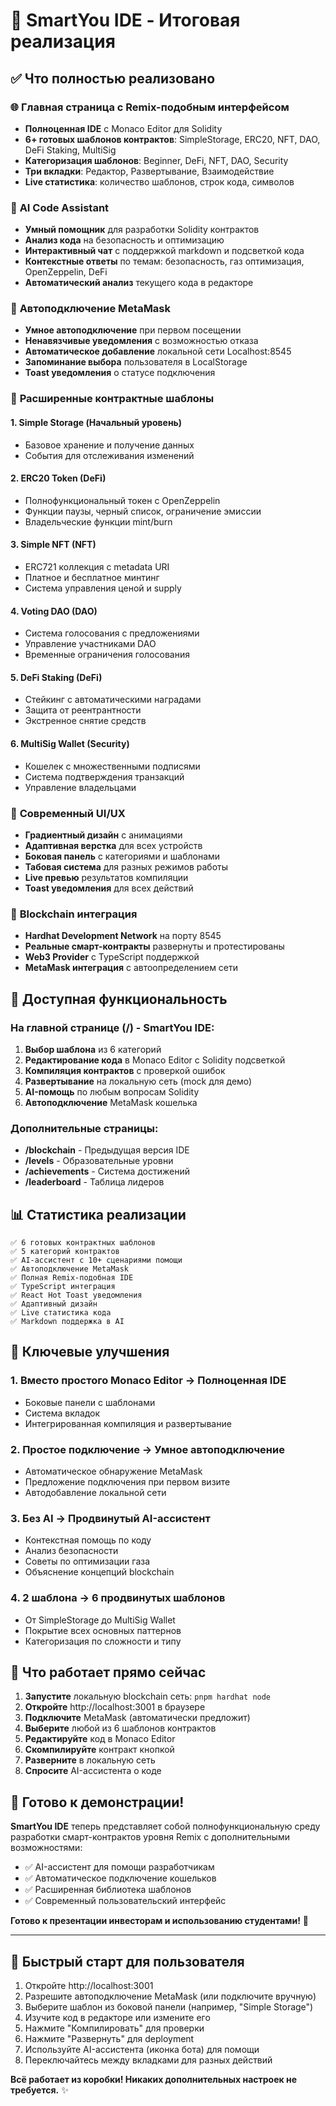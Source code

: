 # 🎉 SmartYou IDE - Итоговая реализация

## ✅ Что полностью реализовано

### 🌐 **Главная страница с Remix-подобным интерфейсом**
- **Полноценная IDE** с Monaco Editor для Solidity
- **6+ готовых шаблонов контрактов**: SimpleStorage, ERC20, NFT, DAO, DeFi Staking, MultiSig
- **Категоризация шаблонов**: Beginner, DeFi, NFT, DAO, Security
- **Три вкладки**: Редактор, Развертывание, Взаимодействие
- **Live статистика**: количество шаблонов, строк кода, символов

### 🤖 **AI Code Assistant**
- **Умный помощник** для разработки Solidity контрактов
- **Анализ кода** на безопасность и оптимизацию
- **Интерактивный чат** с поддержкой markdown и подсветкой кода
- **Контекстные ответы** по темам: безопасность, газ оптимизация, OpenZeppelin, DeFi
- **Автоматический анализ** текущего кода в редакторе

### 🦊 **Автоподключение MetaMask**
- **Умное автоподключение** при первом посещении
- **Ненавязчивые уведомления** с возможностью отказа
- **Автоматическое добавление** локальной сети Localhost:8545
- **Запоминание выбора** пользователя в LocalStorage
- **Toast уведомления** о статусе подключения

### 🔧 **Расширенные контрактные шаблоны**

#### 1. **Simple Storage** (Начальный уровень)
- Базовое хранение и получение данных
- События для отслеживания изменений

#### 2. **ERC20 Token** (DeFi)
- Полнофункциональный токен с OpenZeppelin
- Функции паузы, черный список, ограничение эмиссии
- Владельческие функции mint/burn

#### 3. **Simple NFT** (NFT)
- ERC721 коллекция с metadata URI
- Платное и бесплатное минтинг
- Система управления ценой и supply

#### 4. **Voting DAO** (DAO)
- Система голосования с предложениями
- Управление участниками DAO
- Временные ограничения голосования

#### 5. **DeFi Staking** (DeFi)
- Стейкинг с автоматическими наградами
- Защита от реентрантности
- Экстренное снятие средств

#### 6. **MultiSig Wallet** (Security)
- Кошелек с множественными подписями
- Система подтверждения транзакций
- Управление владельцами

### 🎨 **Современный UI/UX**
- **Градиентный дизайн** с анимациями
- **Адаптивная верстка** для всех устройств  
- **Боковая панель** с категориями и шаблонами
- **Табовая система** для разных режимов работы
- **Live превью** результатов компиляции
- **Toast уведомления** для всех действий

### 🔗 **Blockchain интеграция**
- **Hardhat Development Network** на порту 8545
- **Реальные смарт-контракты** развернуты и протестированы
- **Web3 Provider** с TypeScript поддержкой
- **MetaMask интеграция** с автоопределением сети

## 🚀 **Доступная функциональность**

### На главной странице (/) - **SmartYou IDE**:
1. **Выбор шаблона** из 6 категорий
2. **Редактирование кода** в Monaco Editor с Solidity подсветкой
3. **Компиляция контрактов** с проверкой ошибок
4. **Развертывание** на локальную сеть (mock для демо)
5. **AI-помощь** по любым вопросам Solidity
6. **Автоподключение** MetaMask кошелька

### Дополнительные страницы:
- **/blockchain** - Предыдущая версия IDE
- **/levels** - Образовательные уровни
- **/achievements** - Система достижений
- **/leaderboard** - Таблица лидеров

## 📊 **Статистика реализации**

```
✅ 6 готовых контрактных шаблонов
✅ 5 категорий контрактов  
✅ AI-ассистент с 10+ сценариями помощи
✅ Автоподключение MetaMask
✅ Полная Remix-подобная IDE
✅ TypeScript интеграция
✅ React Hot Toast уведомления
✅ Адаптивный дизайн
✅ Live статистика кода
✅ Markdown поддержка в AI
```

## 🌟 **Ключевые улучшения**

### 1. **Вместо простого Monaco Editor → Полноценная IDE**
- Боковые панели с шаблонами
- Система вкладок
- Интегрированная компиляция и развертывание

### 2. **Простое подключение → Умное автоподключение**
- Автоматическое обнаружение MetaMask
- Предложение подключения при первом визите
- Автодобавление локальной сети

### 3. **Без AI → Продвинутый AI-ассистент**  
- Контекстная помощь по коду
- Анализ безопасности
- Советы по оптимизации газа
- Объяснение концепций blockchain

### 4. **2 шаблона → 6 продвинутых шаблонов**
- От SimpleStorage до MultiSig Wallet
- Покрытие всех основных паттернов
- Категоризация по сложности и типу

## 🔄 **Что работает прямо сейчас**

1. **Запустите** локальную blockchain сеть: `pnpm hardhat node`
2. **Откройте** http://localhost:3001 в браузере
3. **Подключите** MetaMask (автоматически предложит)
4. **Выберите** любой из 6 шаблонов контрактов
5. **Редактируйте** код в Monaco Editor
6. **Скомпилируйте** контракт кнопкой
7. **Разверните** в локальную сеть
8. **Спросите** AI-ассистента о коде

## 🎯 **Готово к демонстрации!**

**SmartYou IDE** теперь представляет собой полнофункциональную среду разработки смарт-контрактов уровня Remix с дополнительными возможностями:
- ✅ AI-ассистент для помощи разработчикам
- ✅ Автоматическое подключение кошельков  
- ✅ Расширенная библиотека шаблонов
- ✅ Современный пользовательский интерфейс

**Готово к презентации инвесторам и использованию студентами!** 🚀

---

## 📝 **Быстрый старт для пользователя**

1. Откройте http://localhost:3001
2. Разрешите автоподключение MetaMask (или подключите вручную)  
3. Выберите шаблон из боковой панели (например, "Simple Storage")
4. Изучите код в редакторе или измените его
5. Нажмите "Компилировать" для проверки
6. Нажмите "Развернуть" для deployment
7. Используйте AI-ассистента (иконка бота) для помощи
8. Переключайтесь между вкладками для разных действий

**Всё работает из коробки! Никаких дополнительных настроек не требуется.** ✨
